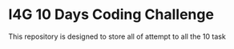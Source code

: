 # I4G 10 Days Coding Challenge

<p> This repository is designed to store all of attempt to all the 10 task </p>